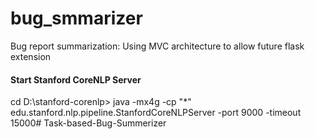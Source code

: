 # bug_smmarizer
Bug report summarization: Using MVC architecture to allow future flask extension

#### Start Stanford CoreNLP Server
cd D:\stanford-corenlp>
java -mx4g -cp "*" edu.stanford.nlp.pipeline.StanfordCoreNLPServer -port 9000 -timeout 15000# Task-based-Bug-Summerizer
